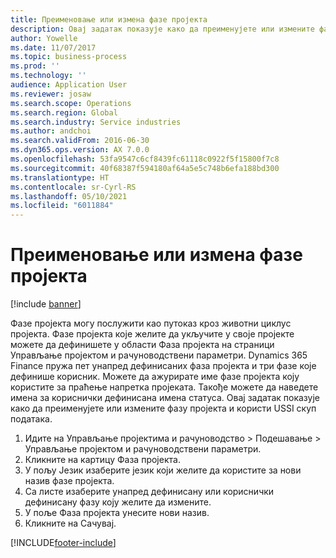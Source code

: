 ```yaml
---
title: Преименовање или измена фазе пројекта
description: Овај задатак показује како да преименујете или измените фазу пројекта.
author: Yowelle
ms.date: 11/07/2017
ms.topic: business-process
ms.prod: ''
ms.technology: ''
audience: Application User
ms.reviewer: josaw
ms.search.scope: Operations
ms.search.region: Global
ms.search.industry: Service industries
ms.author: andchoi
ms.search.validFrom: 2016-06-30
ms.dyn365.ops.version: AX 7.0.0
ms.openlocfilehash: 53fa9547c6cf8439fc61118c0922f5f15800f7c8
ms.sourcegitcommit: 40f68387f594180af64a5e5c748b6efa188bd300
ms.translationtype: HT
ms.contentlocale: sr-Cyrl-RS
ms.lasthandoff: 05/10/2021
ms.locfileid: "6011884"
---
```

# <a name="rename-or-modify-a-project-stage"></a>Преименовање или измена фазе пројекта

[!include [banner](../../includes/banner.md)]

Фазе пројекта могу послужити као путоказ кроз животни циклус пројекта. Фазе пројекта које желите да укључите у своје пројекте можете да дефинишете у области Фаза пројекта на страници Управљање пројектом и рачуноводствени параметри. Dynamics 365 Finance пружа пет унапред дефинисаних фаза пројекта и три фазе које дефинише корисник. Можете да ажурирате име фазе пројекта коју користите за праћење напретка пројеката. Такође можете да наведете имена за кориснички дефинисана имена статуса. Овај задатак показује како да преименујете или измените фазу пројекта и користи USSI скуп података.

1. Идите на Управљање пројектима и рачуноводство > Подешавање > Управљање пројектом и рачуноводствени параметри.
2. Кликните на картицу Фаза пројекта.
3. У пољу Језик изаберите језик који желите да користите за нови назив фазе пројекта.
4. Са листе изаберите унапред дефинисану или кориснички дефинисану фазу коју желите да измените. 
5. У поље Фаза пројекта унесите нови назив.
6. Кликните на Сачувај.


[!INCLUDE[footer-include](../../includes/footer-banner.md)]